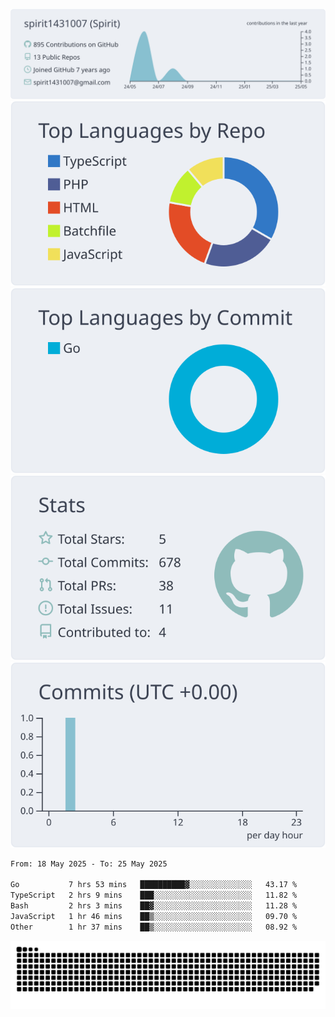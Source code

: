 [![](https://raw.githubusercontent.com/spirit1431007/spirit1431007/master/profile-summary-card-output/nord_bright/0-profile-details.svg)](https://git.io/spiritx)
[![](https://raw.githubusercontent.com/spirit1431007/spirit1431007/master/profile-summary-card-output/nord_bright/1-repos-per-language.svg)](https://git.io/spiritx) [![](https://raw.githubusercontent.com/spirit1431007/spirit1431007/master/profile-summary-card-output/nord_bright/2-most-commit-language.svg)](https://git.io/spiritx)
[![](https://raw.githubusercontent.com/spirit1431007/spirit1431007/master/profile-summary-card-output/nord_bright/3-stats.svg)](https://git.io/spiritx) [![](https://raw.githubusercontent.com/spirit1431007/spirit1431007/master/profile-summary-card-output/nord_bright/4-productive-time.svg)](https://git.io/spiritx)

<!--START_SECTION:waka-->

```txt
From: 18 May 2025 - To: 25 May 2025

Go           7 hrs 53 mins   ██████████▓░░░░░░░░░░░░░░   43.17 %
TypeScript   2 hrs 9 mins    ███░░░░░░░░░░░░░░░░░░░░░░   11.82 %
Bash         2 hrs 3 mins    ██▓░░░░░░░░░░░░░░░░░░░░░░   11.28 %
JavaScript   1 hr 46 mins    ██▒░░░░░░░░░░░░░░░░░░░░░░   09.70 %
Other        1 hr 37 mins    ██▒░░░░░░░░░░░░░░░░░░░░░░   08.92 %
```

<!--END_SECTION:waka-->

![contribution](https://github.com/spirit1431007/spirit1431007/blob/output/github-contribution-grid-snake.svg)

